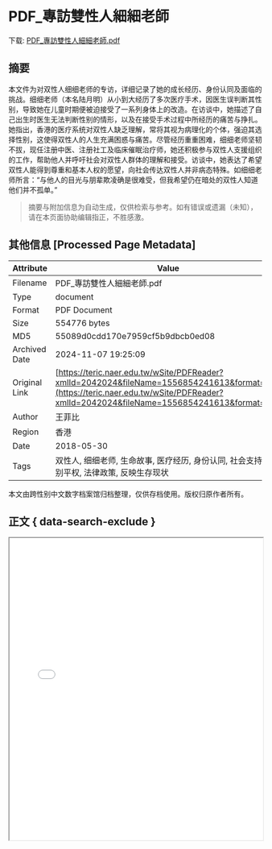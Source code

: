 # PDF_專訪雙性人細細老師

<!-- tcd_download_link -->
下载: <a href="../PDF_專訪雙性人細細老師.pdf" download>PDF_專訪雙性人細細老師.pdf</a>
<!-- tcd_download_link_end -->

## 摘要

<!-- tcd_abstract -->
本文件为对双性人细细老师的专访，详细记录了她的成长经历、身份认同及面临的挑战。细细老师（本名陆月明）从小到大经历了多次医疗手术，因医生误判断其性别，导致她在儿童时期便被迫接受了一系列身体上的改造。在访谈中，她描述了自己出生时医生无法判断性别的情形，以及在接受手术过程中所经历的痛苦与挣扎。她指出，香港的医疗系统对双性人缺乏理解，常将其视为病理化的个体，强迫其选择性别，这使得双性人的人生充满困惑与痛苦。尽管经历重重困难，细细老师坚韧不拔，现任注册中医、注册社工及临床催眠治疗师，她还积极参与双性人支援组织的工作，帮助他人并呼吁社会对双性人群体的理解和接受。访谈中，她表达了希望双性人能得到尊重和基本人权的愿望，向社会传达双性人并非病态特殊。如细细老师所言：“与他人的目光与朋辈欺凌确是很难受，但我希望仍在暗处的双性人知道他们并不孤单。”

<!-- tcd_abstract_end -->

> 摘要与附加信息为自动生成，仅供检索与参考。如有错误或遗漏（未知），请在本页面协助编辑指正，不胜感激。

## 其他信息 [Processed Page Metadata]

| Attribute       | Value                                  |
|-----------------|----------------------------------------|
| Filename        | PDF_專訪雙性人細細老師.pdf                             |
| Type            | document                                 |
| Format          | PDF Document                               |
| Size            | 554776 bytes                           |
| MD5             | 55089d0cdd170e7959cf5b9dbcb0ed08                                  |
| Archived Date   | 2024-11-07 19:25:09                             |
| Original Link   | [https://teric.naer.edu.tw/wSite/PDFReader?xmlId=2042024&fileName=1556854241613&format=pdf](https://teric.naer.edu.tw/wSite/PDFReader?xmlId=2042024&fileName=1556854241613&format=pdf)                         |
| Author          | 王菲比                               |
| Region          | 香港                               |
| Date            | 2018-05-30                                 |
| Tags            | 双性人, 细细老师, 生命故事, 医疗经历, 身份认同, 社会支持, 性别平权, 法律政策, 反映生存现状                                 |

本文由跨性别中文数字档案馆归档整理，仅供存档使用。版权归原作者所有。


## 正文 { data-search-exclude }

<!-- tcd_main_text -->
<iframe src="../PDF_專訪雙性人細細老師.pdf" width="100%" height="600px">
    <p>无法显示PDF，请下载查看。</p>
</iframe>
<!-- tcd_main_text_end -->


